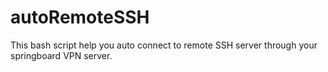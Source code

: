 # autoRemoteSSH
This bash script help you auto connect to remote SSH server through  your springboard VPN server.

